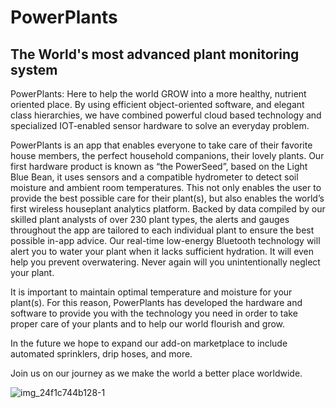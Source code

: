 # PowerPlants
## The World's most advanced plant monitoring system

PowerPlants: Here to help the world GROW into a more healthy, nutrient oriented place. By using efficient object-oriented 
software, and elegant class hierarchies, we have combined powerful cloud based technology and specialized IOT-enabled sensor 
hardware to solve an everyday problem. 

PowerPlants is an app that enables everyone to take care of their favorite house members, the perfect household companions, 
their lovely plants. Our first hardware product is known as “the PowerSeed”, based on the Light Blue Bean, it uses sensors 
and a compatible hydrometer to detect soil moisture and ambient room temperatures. This not only enables the user to provide 
the best possible care for their plant(s), but also enables the world’s first wireless houseplant analytics platform. Backed 
by data compiled by our skilled plant analysts of over 230 plant types, the alerts and gauges throughout the app are tailored 
to each individual plant to ensure the best possible in-app advice. Our real-time low-energy Bluetooth technology will alert 
you to water your plant when it lacks sufficient hydration. It will even help you prevent overwatering. Never again will you 
unintentionally neglect your plant. 

It is important to maintain optimal temperature and moisture for your plant(s). For this reason, PowerPlants has developed 
the hardware and software to provide you with the technology you need in order to take proper care of your plants and to help 
our world flourish and grow.

In the future we hope to expand our add-on marketplace to include automated sprinklers, drip hoses, and more. 

Join us on our journey as we make the world a better place worldwide.


![img_24f1c744b128-1](https://user-images.githubusercontent.com/22032496/35482471-dac65a4a-0403-11e8-8ed6-28ede422aacc.jpeg)<!-- .element height="50%" width="50%" -->
